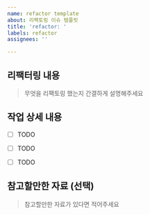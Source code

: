 ```yaml
---
name: refactor template
about: 리팩토링 이슈 템플릿
title: 'refactor: '
labels: refactor
assignees: ''

---
```


## 리팩터링 내용
> 무엇을 리팩토링 했는지 간결하게 설명해주세요


## 작업 상세 내용

- [ ] TODO
- [ ] TODO
- [ ] TODO


## 참고할만한 자료 (선택)

> 참고할만한 자료가 있다면 적어주세요
